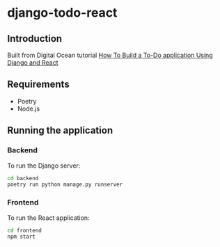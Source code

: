 # django-todo-react

## Introduction
Built from Digital Ocean tutorial [How To Build a To-Do application Using Django and React](https://www.digitalocean.com/community/tutorials/build-a-to-do-application-using-django-and-react)

## Requirements
- Poetry
- Node.js

## Running the application
### Backend
To run the Django server:
```bash
cd backend
poetry run python manage.py runserver
```

### Frontend
To run the React application:
```bash
cd frontend
npm start
```